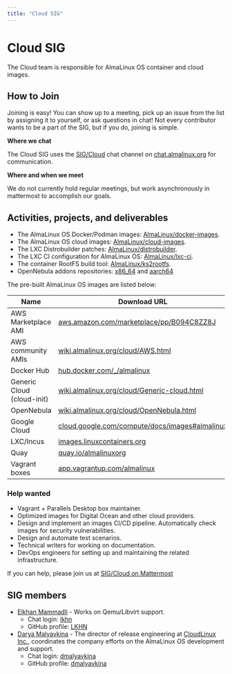 ```yaml
---
title: "Cloud SIG"
---
```

# Cloud SIG

The Cloud team is responsible for AlmaLinux OS container and cloud images.

## How to Join

Joining is easy! You can show up to a meeting, pick up an issue from the list by assigning it to yourself, or ask questions in chat! Not every contributor wants to be a part of the SIG, but if you do, joining is simple. 

**Where we chat**

The Cloud SIG uses the [SIG/Cloud](https://chat.almalinux.org/almalinux/channels/sigcloud) chat channel on [chat.almalinux.org](https://chat.almalinux.org) for communication.

**Where and when we meet**

We do not currently hold regular meetings, but work asynchronously in mattermost to accomplish our goals. 

## Activities, projects, and deliverables

* The AlmaLinux OS Docker/Podman images:
  [AlmaLinux/docker-images](https://github.com/AlmaLinux/docker-images).
* The AlmaLinux OS cloud images:
  [AlmaLinux/cloud-images](https://github.com/AlmaLinux/cloud-images).
* The LXC Distrobuilder patches:
  [AlmaLinux/distrobuilder](https://github.com/AlmaLinux/distrobuilder).
* The LXC CI configuration for AlmaLinux OS:
  [AlmaLinux/lxc-ci](https://github.com/AlmaLinux/lxc-ci).
* The container RootFS build tool:
  [AlmaLinux/ks2rootfs](https://github.com/AlmaLinux/ks2rootfs).
* OpenNebula addons repositories:
  [x86_64](https://repo.almalinux.org/almalinux/8/extras/x86_64/os/Packages/almalinux-release-opennebula-addons-1-1.el8.noarch.rpm) and [aarch64](https://repo.almalinux.org/almalinux/8/extras/aarch64/os/Packages/almalinux-release-opennebula-addons-1-1.el8.noarch.rpm)

The pre-built AlmaLinux OS images are listed below:

|            Name            |                             Download URL                            |
| -------------------------- | ------------------------------------------------------------------- |
| AWS Marketplace AMI        | [aws.amazon.com/marketplace/pp/B094C8ZZ8J](https://aws.amazon.com/marketplace/pp/B094C8ZZ8J) |
| AWS community AMIs         | [wiki.almalinux.org/cloud/AWS.html](https://wiki.almalinux.org/cloud/AWS.html) |
| Docker Hub                 | [hub.docker.com/_/almalinux](https://hub.docker.com/_/almalinux) |
| Generic Cloud (cloud-init) | [wiki.almalinux.org/cloud/Generic-cloud.html](https://wiki.almalinux.org/cloud/Generic-cloud.html) |
| OpenNebula                 | [wiki.almalinux.org/cloud/OpenNebula.html](https://wiki.almalinux.org/cloud/OpenNebula.html) |
| Google Cloud               | [cloud.google.com/compute/docs/images#almalinux](https://cloud.google.com/compute/docs/images#almalinux) |
| LXC/Incus                  | [images.linuxcontainers.org](https://images.linuxcontainers.org) |
| Quay                       | [quay.io/almalinuxorg](https://quay.io/almalinuxorg) |
| Vagrant boxes              | [app.vagrantup.com/almalinux](https://app.vagrantup.com/almalinux/) |


### Help wanted

* Vagrant + Parallels Desktop box maintainer.
* Optimized images for Digital Ocean and other cloud providers.
* Design and implement an images CI/CD pipeline. Automatically check images
  for security vulnerabilities.
* Design and automate test scenarios.
* Technical writers for working on documentation.
* DevOps engineers for setting up and maintaining the related infrastructure.

If you can help, please join us at [SIG/Cloud on Mattermost](https://chat.almalinux.org/almalinux/channels/sigcloud)


## SIG members

* [Elkhan Mammadli](mailto:elkhan.mammadli@protonmail.com) - Works on Qemu/Libvirt support.
  * Chat login: [lkhn](https://chat.almalinux.org/almalinux/messages/@lkhn)
  * GitHub profile: [LKHN](https://github.com/LKHN)
* [Darya Malyavkina](mailto:dmalyavkina@almalinux.org) - The director of release engineering at [CloudLinux Inc.](https://cloudlinux.com/), coordinates the company efforts on the AlmaLinux OS development and support.
  * Chat login: [dmalyavkina](https://chat.almalinux.org/almalinux/messages/@dmalyavkina)
  * GitHub profile: [dmalyavkina](https://github.com/dmalyavkina)
